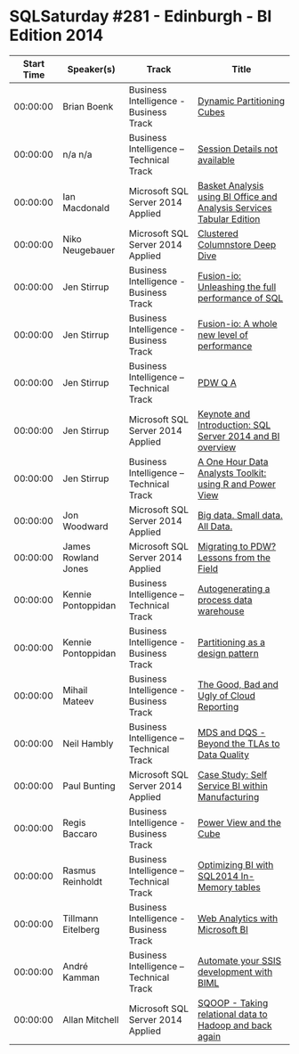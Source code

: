 # SQLSaturday #281 - Edinburgh - BI Edition 2014
Start Time|Speaker(s)|Track|Title
---|---|---|---
00:00:00|Brian Boenk|Business Intelligence - Business Track|[Dynamic Partitioning Cubes](10773.md)
00:00:00|n/a n/a|Business Intelligence – Technical Track|[Session Details not available](12058.md)
00:00:00|Ian Macdonald|Microsoft SQL Server 2014 Applied|[Basket Analysis using BI Office and Analysis Services Tabular Edition ](15146.md)
00:00:00|Niko Neugebauer|Microsoft SQL Server 2014 Applied|[Clustered Columnstore Deep Dive](15410.md)
00:00:00|Jen Stirrup|Business Intelligence - Business Track|[Fusion-io: Unleashing the full performance of SQL](16399.md)
00:00:00|Jen Stirrup|Business Intelligence - Business Track|[Fusion-io: A whole new level of performance](16400.md)
00:00:00|Jen Stirrup|Business Intelligence – Technical Track|[PDW Q  A](16401.md)
00:00:00|Jen Stirrup|Microsoft SQL Server 2014 Applied|[Keynote and Introduction: SQL Server 2014 and BI overview](16402.md)
00:00:00|Jen Stirrup|Business Intelligence – Technical Track|[A One Hour Data Analysts Toolkit: using R and Power View](16403.md)
00:00:00|Jon Woodward|Microsoft SQL Server 2014 Applied|[Big data. Small data. All Data.](17331.md)
00:00:00|James Rowland Jones|Microsoft SQL Server 2014 Applied|[Migrating to PDW? Lessons from the Field ](17600.md)
00:00:00|Kennie Pontoppidan|Business Intelligence – Technical Track|[Autogenerating a process data warehouse](18118.md)
00:00:00|Kennie Pontoppidan|Business Intelligence - Business Track|[Partitioning as a design pattern](18119.md)
00:00:00|Mihail Mateev|Business Intelligence - Business Track|[The Good, Bad and Ugly of Cloud Reporting](20313.md)
00:00:00|Neil Hambly|Business Intelligence – Technical Track|[MDS and DQS - Beyond the TLAs to Data Quality](21311.md)
00:00:00|Paul Bunting|Microsoft SQL Server 2014 Applied|[Case Study: Self Service BI within Manufacturing](21878.md)
00:00:00|Regis Baccaro|Business Intelligence - Business Track|[Power View and the Cube](22832.md)
00:00:00|Rasmus Reinholdt|Business Intelligence – Technical Track|[Optimizing BI with SQL2014 In-Memory tables](23506.md)
00:00:00|Tillmann Eitelberg|Business Intelligence - Business Track|[Web Analytics with Microsoft BI](25973.md)
00:00:00|André Kamman|Business Intelligence – Technical Track|[Automate your SSIS development with BIML](34556.md)
00:00:00|Allan Mitchell|Microsoft SQL Server 2014 Applied|[SQOOP - Taking relational data to Hadoop and back again](9281.md)
